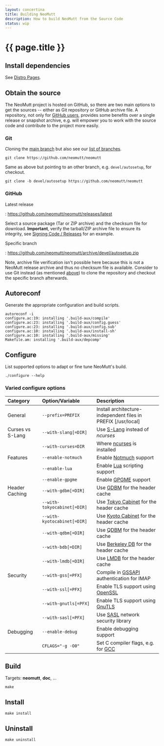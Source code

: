 ```yaml
---
layout: concertina
title: Building NeoMutt
description: How to build NeoMutt from the Source Code
status: wip
---
```


# {{ page.title }}

## Install dependencies

See [Distro Pages](/distro.html).

## Obtain the source

The NeoMutt project is hosted on GitHub, so there are two main options to get
the sources -- either as Git repository or GitHub archive file. A repository,
not only for [GitHub users](/dev/newbie-tutorial#github), provides some
benefits over a single release or snapshot archive, e.g. will empower you to
work with the source code and contribute to the project more easily.

### Git <a class="offset" id="git"></a>

Cloning the [main branch](https://github.com/neomutt/neomutt/tree/master) but
also see our [list of branches](/dev/branches).

```
git clone https://github.com/neomutt/neomutt
```

Same as above but pointing to an other branch, e.g. `devel/autosetup`, for
checkout.

```
git clone -b devel/autosetup https://github.com/neomutt/neomutt
```

### GitHub

Latest release

: <https://github.com/neomutt/neomutt/releases/latest>

Select a source package (Tar or ZIP archive) and the checksum file for
download. **Important**, verify the tarball/ZIP archive file to ensure its
integrity, see [Signing Code / Releases](/dev/signing#source-example) for an
example.

Specific branch

: <https://github.com/neomutt/neomutt/archive/devel/autosetup.zip>

Note, archive file verification isn't possible here because this is not
a NeoMutt release archive and thus no checksum file is available. Consider to
use Git instead (as mentioned [above](#git)) to clone the repository and
checkout the specific branch afterwards.

## Autoreconf

Generate the appropriate configuration and build scripts.

```
autoreconf -i
configure.ac:19: installing '.build-aux/compile'
configure.ac:23: installing '.build-aux/config.guess'
configure.ac:23: installing '.build-aux/config.sub'
configure.ac:10: installing '.build-aux/install-sh'
configure.ac:10: installing '.build-aux/missing'
Makefile.am: installing '.build-aux/depcomp'
```

## Configure

List supported options to adapt or fine tune NeoMutt's build.

```
./configure --help
```

### Varied configure options

| Category         | Option/Variable             | Description                                                   |
| :--------------- | :-------------------------- | :------------------------------------------------------------ |
| General          | `--prefix=PREFIX`           | Install architecture-independent files in PREFIX [/usr/local] |
| Curses vs S-Lang | `--with-slang[=DIR]`        | Use [S-Lang][co_slng] instead of *ncurses*                    |
|                  | `--with-curses=DIR`         | Where [ncurses][co_crss] is installed                         |
| Features         | `--enable-notmuch`          | Enable [Notmuch](/feature/notmuch) support                    |
|                  | `--enable-lua`              | Enable [Lua][co_lua] scripting support                        |
|                  | `--enable-gpgme`            | Enable [GPGME][co_gpgme] support                              |
| Header Caching   | `--with-gdbm[=DIR]`         | Use [GDBM][co_gdbm] for the header cache                      |
|                  | `--with-tokyocabinet[=DIR]` | Use [Tokyo Cabinet][co_tcab] for the header cache             |
|                  | `--with-kyotocabinet[=DIR]` | Use [Kyoto Cabinet][co_kcab] for the header cache             |
|                  | `--with-qdbm[=DIR]`         | Use [QDBM][co_qdbm] for the header cache                      |
|                  | `--with-bdb[=DIR]`          | Use [Berkeley DB][co_obdb] for the header cache               |
|                  | `--with-lmdb[=DIR]`         | Use [LMDB][co_lmdb] for the header cache                      |
| Security         | `--with-gss[=PFX]`          | Compile in [GSSAPI][co_gss2] authentication for IMAP          |
|                  | `--with-ssl[=PFX]`          | Enable TLS support using [OpenSSL][co_ossl]                   |
|                  | `--with-gnutls[=PFX]`       | Enable TLS support using [GnuTLS][co_gtls]                    |
|                  | `--with-sasl[=PFX]`         | Use [SASL][co_sasl] network security library                  |
| Debugging        | `--enable-debug`            | Enable debugging support                                      |
|                  | `CFLAGS="-g -O0"`           | Set C compiler flags, e.g. for [GCC][co_dgcc]                 |

## Build

Targets: **neomutt**, **doc**, ...

```
make
```

## Install

```
make install
```

## Uninstall

```
make uninstall
```


[co_slng]:  <http://www.jedsoft.org/slang/>
[co_crss]:  <https://www.gnu.org/software/ncurses/ncurses.html>
[co_lua]:   <https://www.lua.org/>
[co_gpgme]: <https://www.gnupg.org/related_software/gpgme/>
[co_gdbm]:  <http://www.gnu.org.ua/software/gdbm/gdbm.html>
[co_tcab]:  <http://fallabs.com/tokyocabinet/>
[co_kcab]:  <http://fallabs.com/kyotocabinet/>
[co_qdbm]:  <http://fallabs.com/qdbm/>
[co_lmdb]:  <https://symas.com/lmdb/technical/>
[co_gss2]:  <https://en.wikipedia.org/wiki/Generic_Security_Services_Application_Program_Interface>
[co_ossl]:  <https://www.openssl.org/>
[co_gtls]:  <https://www.gnutls.org/>
[co_sasl]:  <https://en.wikipedia.org/wiki/Simple_Authentication_and_Security_Layer>
[co_obdb]:  <http://www.oracle.com/technetwork/database/database-technologies/berkeleydb/overview/index.html>
[co_dgcc]:  <https://gcc.gnu.org/onlinedocs/gcc/Debugging-Options.html>

